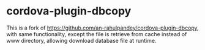 cordova-plugin-dbcopy
=====================

This is a fork of https://github.com/an-rahulpandey/cordova-plugin-dbcopy, with same functionality, except the file is retrieve from cache instead of www directory, allowing download database file at runtime.
